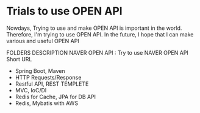 # Trials to use OPEN API

Nowdays, Trying to use and make OPEN API is important in the world.
Therefore, I'm trying to use OPEN API. In the future, I hope that I can make various and useful OPEN API

FOLDERS DESCRIPTION
NAVER OPEN API : Try to use NAVER OPEN API
Short URL
- Spring Boot, Maven
- HTTP Requests/Response
- Restful API, REST TEMPLETE
- MVC, IoC/DI
- Redis for Cache, JPA for DB API
- Redis, Mybatis with AWS
